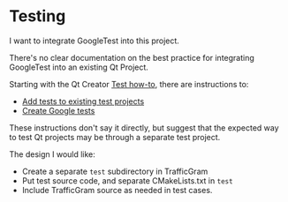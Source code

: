 # Testing

I want to integrate GoogleTest into this project.

There's no clear documentation on the best practice for integrating GoogleTest into an existing Qt Project.

Starting with the Qt Creator [Test how-to](https://doc.qt.io/qtcreator/creator-how-tos.html#test), there are instructions to:
- [Add tests to existing test projects](https://doc.qt.io/qtcreator/creator-how-to-add-tests-to-projects.html)
- [Create Google tests](https://doc.qt.io/qtcreator/creator-how-to-create-google-tests.html)

These instructions don't say it directly, but suggest that the expected way to test Qt projects may be through a separate test project.

The design I would like:

- Create a separate `test` subdirectory in TrafficGram
- Put test source code, and separate CMakeLists.txt in `test`
- Include TrafficGram source as needed in test cases.
